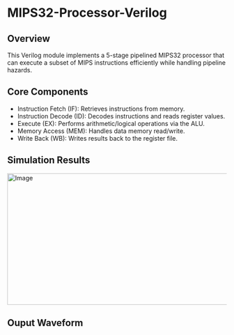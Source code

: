 # MIPS32-Processor-Verilog

## Overview
This Verilog module implements a 5-stage pipelined MIPS32 processor that can execute a subset of MIPS instructions efficiently while handling pipeline hazards.

##  Core Components
- Instruction Fetch (IF): Retrieves instructions from memory.
- Instruction Decode (ID): Decodes instructions and reads register values.
- Execute (EX): Performs arithmetic/logical operations via the ALU.
- Memory Access (MEM): Handles data memory read/write.
- Write Back (WB): Writes results back to the register file.

## Simulation Results
<img width="1031" height="302" alt="Image" src="https://github.com/user-attachments/assets/87291aee-d3bf-4698-90e0-824440d64986" />

## Ouput Waveform
